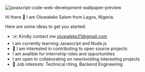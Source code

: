![javascript-code-web-development-wallpaper-preview](https://github.com/oluwaleke21/oluwaleke21/assets/129969867/475c88ff-46db-474f-a27b-b7204ca658a6)

Hi there 👋 I am Oluwaleke Salem from Lagos, Nigeria.



Here are some ideas to get you started:

- ✉️ Kindly contact me oluwaleke21@gmail.com
- I am currently learning Javascript and Node.js
- 👀 I am interested in contributing to open source projects
- I am availble for internship roles and opportunities
- I am open to collaborating on new/existing interesting projects
- 🏢 Job interests: Technical riting, Backend Engineering









